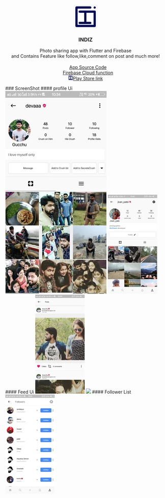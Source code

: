 <p align="center">
      <a href="https://flutter.io/">
        <img src="documentation/logo.png" alt="Logo" width=72 height=72>
      </a>
    
  <h3 align="center">INDIZ</h3>

  <p align="center">
    Photo sharing app with Flutter and Firebase
    <br>
    and Contains Feature like follow,like,comment on post and much more!
    <br>

<br>
<a href="https://github.com/jeen0404/indizapp"><img src="https://visualpharm.com/assets/707/Source%20Code-595b40b65ba036ed117d45b8.svg" width="15" height="15">App Source Code</a><br>
<a href="https://github.com/jeen0404/indiz-cloud-fun"><img src="https://www.seekpng.com/png/detail/788-7884007_google-cloud-functions-icon-google-cloud-dataprep-logo.png" width="15" height="10">Firebase Cloud function</a><br>
<a href="https://play.google.com/store/apps/details?id=xyz.indiz.flutter_app"><img src="documentation/logo.png" width="15" height="15">Play Store link</a>

 </p>
 ### ScreenShot
 #### profile Ui
 <img src="documentation/profile.png"> <img src="documentation/profile2.png"><br>
  #### Feed Ui
 <img src="documentation/feed1.png"> <img src="documentation/deed2.png">
  #### Follower List
   <img src="documentation/follower.png">
 
 </p>
